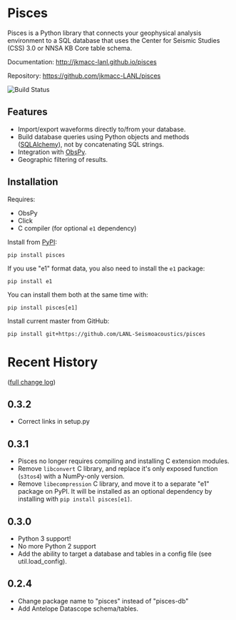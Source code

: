 # Pisces

Pisces is a Python library that connects your geophysical analysis environment
to a SQL database that uses the Center for Seismic Studies (CSS) 3.0 or NNSA KB
Core table schema.

Documentation: <http://jkmacc-lanl.github.io/pisces>

Repository: <https://github.com/jkmacc-LANL/pisces>

![Build Status](https://github.com/LANL-Seismoacoustics/pisces/workflows/python-packages/badge.svg?branch=master)

## Features

* Import/export waveforms directly to/from your database.  
* Build database queries using Python objects and methods
    ([SQLAlchemy](http:/www.sqlalchemy.org)), not by concatenating SQL strings.
* Integration with [ObsPy](http://www.obspy.org).
* Geographic filtering of results.


## Installation

Requires:

* ObsPy
* Click
* C compiler (for optional `e1` dependency)

Install from [PyPI](https://pypi.python.org/pypi):

```
pip install pisces
```

If you use "e1" format data, you also need to install the `e1` package:

```
pip install e1
```

You can install them both at the same time with:

```
pip install pisces[e1]
```


Install current master from GitHub:

```
pip install git+https://github.com/LANL-Seismoacoustics/pisces
```

# Recent History 

([full change log](CHANGELOG.md))

## 0.3.2

* Correct links in setup.py

## 0.3.1

* Pisces no longer requires compiling and installing C extension modules.
* Remove `libconvert` C library, and replace it's only exposed function (`s3tos4`)
  with a NumPy-only version.
* Remove `libecompression` C library, and move it to a separate "e1" package on PyPI.
  It will be installed as an optional dependency by installing with `pip install pisces[e1]`.

## 0.3.0

* Python 3 support!
* No more Python 2 support
* Add the ability to target a database and tables in a config file (see util.load_config).


## 0.2.4

* Change package name to "pisces" instead of "pisces-db"
* Add Antelope Datascope schema/tables.
